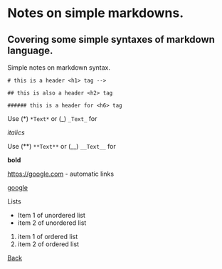# Notes on simple markdowns.

## Covering some simple syntaxes of markdown language.

Simple notes on markdown syntax.

`# this is a header <h1> tag -->`

`## this is also a header <h2> tag`

`###### this is a header for <h6> tag`

Use (*) `*Text*` or (_) `_Text_` for

*italics*

Use (**) `**Text**` or (__) `__Text__` for

**bold**

<https://google.com> - automatic links

[google](https://google.com)

Lists

* Item 1 of unordered list
* item 2 of unordered list

1. item 1 of ordered list
1. item 2 of ordered list

[Back](README.md)
